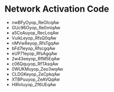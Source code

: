 # Network Activation Code
* nwBFyOyop_ReOIcqAw
* GUc96Oyop_Re0mIqAw
* a5CoAuyop_RecLoqAw
* VuikLeyop_RfsQ0qAw
* nMVw8eyop_RfsTgqAw
* bFd7Ieyop_RfscgqAw
* eUP71eyop_RfsAgqAw
* 2w43eeyop_RfM5EqAw
* c06Qquyop_RfTAsqAw
* 0WUKMuyop_Zeo3wqAw
* CLDGKeyop_ZeCpkqAw
* XTBPuuyop_ZeAVQqAw
* HlRvtuyop_Zf6UEqAw